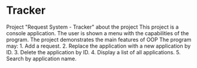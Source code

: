 # Tracker
 Project "Request System - Tracker"  about the project  This project is a console application. The user is shown a menu with the capabilities of the program. The project demonstrates the main features of OOP  The program may:  1. Add a request.  2. Replace the application with a new application by ID.  3. Delete the application by ID.  4. Display a list of all applications.  5. Search by application name.
